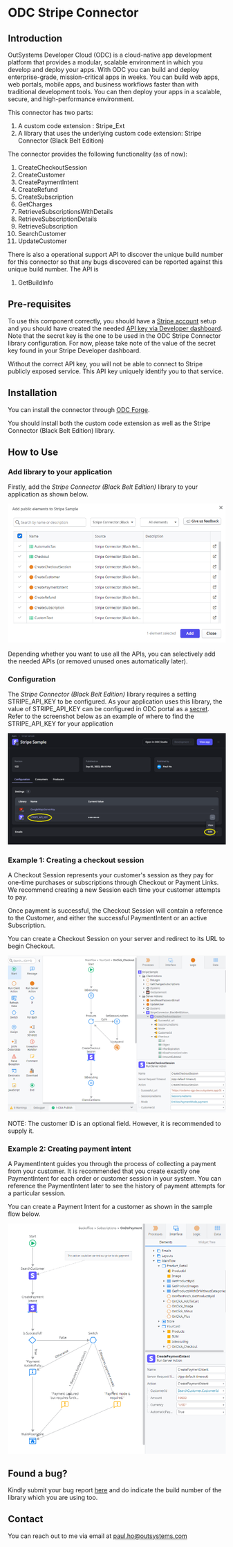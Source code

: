 # ODC Stripe Connector

## Introduction
OutSystems Developer Cloud (ODC) is a cloud-native app development platform that provides a modular, scalable environment in which you develop and deploy your apps. With ODC you can build and deploy enterprise-grade, mission-critical apps in weeks. You can build web apps, web portals, mobile apps, and business workflows faster than with traditional development tools. You can then deploy your apps in a scalable, secure, and high-performance environment.

This connector has two parts:

1. A custom code extension : Stripe_Ext
2. A library that uses the underlying custom code extension: Stripe Connector (Black Belt Edition)

The connector provides the following functionality (as of now):
1. CreateCheckoutSession
2. CreateCustomer
3. CreatePaymentIntent
4. CreateRefund
5. CreateSubscription
6. GetCharges
7. RetrieveSubscriptionsWithDetails
8. RetrieveSubscriptionDetails
9. RetrieveSubscription
10. SearchCustomer
11. UpdateCustomer

There is also a operational support API to discover the unique build number for this connector so that any bugs discovered can be reported against this unique build number. The API is

1. GetBuildInfo


## Pre-requisites

To use this component correctly, you should have a [Stripe account](https://stripe.com/docs/payments/account/activate) setup and you should have created the needed [API key via Developer dashboard](https://stripe.com/docs/keys). Note that the secret key is the one to be used in the ODC Stripe Connector library configuration. For now, please take note of the value of the secret key found in your Stripe Developer dashboard. 

Without the correct API key, you will not be able to connect to Stripe publicly exposed service. This API key uniquely identify you to that service.

## Installation
You can install the connector through [ODC Forge](https://success.outsystems.com/documentation/outsystems_developer_cloud/forge/install_or_update_a_forge_asset/#install-a-forge-asset).

You should install both the custom code extension as well as the Stripe Connector (Black Belt Edition) library. 

## How to Use
### Add library to your application
Firstly, add the _Stripe Connector (Black Belt Edition)_ library to your application as shown below.

![add library depedency](doc/images/add_library.png) 

Depending whether you want to use all the APIs, you can selectively add the needed APIs (or removed unused ones automatically later).


### Configuration
The _Stripe Connector (Black Belt Edition)_ library requires a setting STRIPE_API_KEY to be configured. As your application uses this library, the value of STRIPE_API_KEY can be configured in ODC portal as a [secret](https://success.outsystems.com/documentation/outsystems_developer_cloud/building_apps/set_as_secret/). Refer to the screenshot below as an example of where to find the STRIPE_API_KEY for your application

![Change secret api key](doc/images/set_api_key.png) 

### Example 1: Creating a checkout session

A Checkout Session represents your customer's session as they pay for one-time purchases or subscriptions through Checkout or Payment Links. We recommend creating a new Session each time your customer attempts to pay.

Once payment is successful, the Checkout Session will contain a reference to the Customer, and either the successful PaymentIntent or an active Subscription.

You can create a Checkout Session on your server and redirect to its URL to begin Checkout.

![Create session example](doc/images/create_checkoutsession_example.png)

NOTE: The customer ID is an optional field. However, it is recommended to supply it.

### Example 2: Creating payment intent

A PaymentIntent guides you through the process of collecting a payment from your customer. It is recommended that you create exactly one PaymentIntent for each order or customer session in your system. You can reference the PaymentIntent later to see the history of payment attempts for a particular session.

You can create a Payment Intent for a customer as shown in the sample flow below.

![Create session example](doc/images/create_paymentintent_example.png)

## Found a bug?

Kindly submit your bug report [here](https://github.com/PaulHoOutsystems/stripe_odc_connector/issues) and do indicate the build number of the library which you are using too.

## Contact

You can reach out to me via email at paul.ho@outsystems.com 